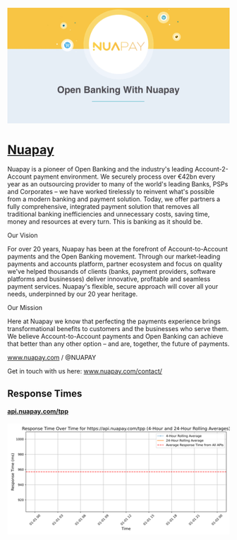 [![Visit Nuapay](imagePreview.png)](https://nuapay.com)

# [Nuapay](https://nuapay.com)

Nuapay is a pioneer of Open Banking and the industry's leading Account-2-Account payment environment. We securely process over €42bn every year as an outsourcing provider to many of the world's leading Banks, PSPs and Corporates – we have worked tirelessly to reinvent what's possible from a modern banking and payment solution. Today, we offer partners a fully comprehensive, integrated payment solution that removes all traditional banking inefficiencies and unnecessary costs, saving time, money and resources at every turn. This is banking as it should be.

Our Vision

For over 20 years, Nuapay has been at the forefront of Account-to-Account payments and the Open Banking movement. Through our market-leading payments and accounts platform, partner ecosystem and focus on quality we've helped thousands of clients (banks, payment providers, software platforms and businesses) deliver innovative, profitable and seamless payment services. Nuapay's flexible, secure approach will cover all your needs, underpinned by our 20 year heritage.

Our Mission

Here at Nuapay we know that perfecting the payments experience brings transformational benefits to customers and the businesses who serve them. We believe Account-to-Account payments and Open Banking can achieve that better than any other option – and are, together, the future of payments.

www.nuapay.com / @NUAPAY

Get in touch with us here: www.nuapay.com/contact/

## Response Times

#### [api.nuapay.com/tpp](https://api.nuapay.com/tpp)

![api.nuapay.com/tpp](response-time-charts/6170692e6e75617061792e636f6d2f747070.svg)

